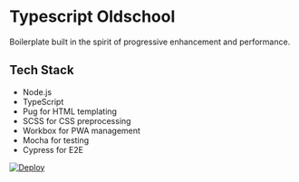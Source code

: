 # Typescript Oldschool
Boilerplate built in the spirit of progressive enhancement and performance.

## Tech Stack

- Node.js
- TypeScript
- Pug for HTML templating
- SCSS for CSS preprocessing
- Workbox for PWA management
- Mocha for testing
- Cypress for E2E

[![Deploy](https://www.herokucdn.com/deploy/button.svg)](https://heroku.com/deploy?template=https://github.com/patrickmichalina/typescript-oldschool)
